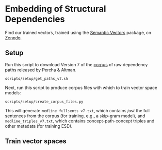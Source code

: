 # Embedding of Structural Dependencies


Find our trained vectors, trained using the [Semantic Vectors](https://github.com/semanticvectors/semanticvectors) package, on [Zenodo](https://zenodo.org/record/3832324). 

## Setup

Run this script to download Version 7 of the [corpus](https://zenodo.org/record/3459420#.XxDtIZNKiRs) of raw dependency paths released by Percha & Altman. 

```
scripts/setup/get_paths_v7.sh
```

Next, run this script to produce corpus files with which to train vector space models:

```
scripts/setup/create_corpus_files.py
```

This will generate `medline_fullsents_v7.txt`, which contains *just* the full sentences from the corpus (for training, e.g., a skip-gram model), and `medline_triples_v7.txt`, which contains concept-path-concept triples and other metadata (for training ESD). 

## Train vector spaces

